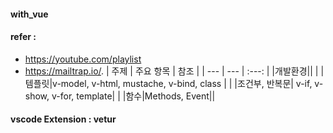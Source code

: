 #### with_vue
#### refer : 
+ https://youtube.com/playlist
+ https://mailtrap.io/. 
| 주제 | 주요 항목 | 참조 |
| --- | --- | :---: |
|개발환경|| |
|템플릿|v-model, v-html, mustache, v-bind, class | |
|조건부, 반복문| v-if, v-show, v-for, template| |
|함수|Methods, Event||
#### vscode Extension : vetur
